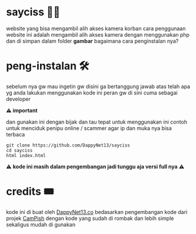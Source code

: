# sayciss 📸😄
website yang bisa mengambil alih akses kamera korban
cara penggunaan website ini adalah mengambil alih akses kamera
dengan menggunakan php dan di simpan dalam folder **gambar**
bagaimana cara penginstalan nya?

# peng-instalan 🛠

sebelum nya gw mau ingetin gw disini ga bertanggung jawab atas 
telah apa yg anda lakukan menggunakan kode ini
peran gw di sini cuma sebagai developer

**⚠ important**

dan gunakan ini dengan bijak dan tau tepat untuk 
menggunakan ini contoh untuk menciduk penipu online / scammer
agar ip dan muka nya bisa terbaca

```
git clone https://github.com/DappyNet13/sayciss
cd sayciss
html index.html 
```
⚠ **kode ini masih dalam pengembangan jadi tunggu aja versi full nya** ⚠

# credits 🎟

kode ini di buat oleh [DappyNet13.co](https://github.com/DappyNet13/) bedasarkan pengembangan kode dari 
projek [CamPish](https://github.com/techchipnet/CamPhish) dengan kode
yang sudah di rombak dan lebih simple sekaligus mudah di gunakan




